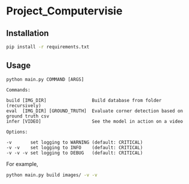 # Project_Computervisie

## Installation

```bash
pip install -r requirements.txt
```

## Usage

```
python main.py COMMAND [ARGS]

Commands:

build [IMG_DIR]                 Build database from folder (recursively)
eval  [IMG_DIR] [GROUND_TRUTH]  Evaluate corner detection based on ground truth csv
infer [VIDEO]                   See the model in action on a video

Options:

-v       set logging to WARNING (default: CRITICAL)
-v -v    set logging to INFO    (default: CRITICAL)
-v -v -v set logging to DEBUG   (default: CRITICAL)
```

For example,

```bash
python main.py build images/ -v -v
```

